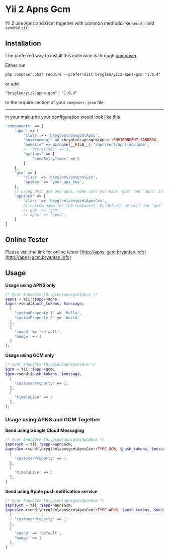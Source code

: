 Yii 2 Apns Gcm
==============
Yii 2 use Apns and Gcm together with common methods like `send()` and `sendMulti()`

Installation
------------

The preferred way to install this extension is through [composer](http://getcomposer.org/download/).

Either run

```
php composer.phar require --prefer-dist bryglen/yii2-apns-gcm "1.0.4"
```

or add

```
"bryglen/yii2-apns-gcm": "1.0.4"
```

to the require section of your `composer.json` file.

----------

in your main.php your configuration would look like this

```php
'components' => [
	'apns' => [
		'class' => 'bryglen\apnsgcm\Apns',
		'environment' => \bryglen\apnsgcm\Apns::ENVIRONMENT_SANDBOX,
		'pemFile' => dirname(__FILE__).'/apnssert/apns-dev.pem',
		// 'retryTimes' => 3,
		'options' => [
			'sendRetryTimes' => 5
		]
	],
	'gcm' => [
		'class' => 'bryglen\apnsgcm\Gcm',
		'apiKey' => 'your_api_key',
	],
	// using both gcm and apns, make sure you have 'gcm' and 'apns' in your component
	'apnsGcm' => [
		'class' => 'bryglen\apnsgcm\ApnsGcm',
		// custom name for the component, by default we will use 'gcm' and 'apns'
		//'gcm' => 'gcm',
		//'apns' => 'apns',
	]
]
```

Online Tester
-------------
Please visit the link for online tester [http://apns-gcm.bryantan.info](http://apns-gcm.bryantan.info)

Usage
-----

**Usage using APNS only**

```php
/* @var $apnsGcm \bryglen\apnsgcm\Apns */
$apns = Yii::$app->apns;
$apns->send($push_tokens, $message,
  [
    'customProperty_1' => 'Hello',
    'customProperty_2' => 'World'
  ],
  [
    'sound' => 'default',
    'badge' => 1
  ]
);
```

**Usage using GCM only**

```php
/* @var $apnsGcm \bryglen\apnsgcm\Gcm */
$gcm = Yii::$app->gcm;
$gcm->send($push_tokens, $message,
  [
    'customerProperty' => 1,
  ],
  [
    'timeToLive' => 3
  ],
);
```

### Usage using APNS and GCM Together

**Send using Google Cloud Messaging**

```php
/* @var $apnsGcm \bryglen\apnsgcm\ApnsGcm */
$apnsGcm = Yii::$app->apnsGcm;
$apnsGcm->send(\bryglen\apnsgcm\ApnsGcm::TYPE_GCM, $push_tokens, $message,
  [
    'customerProperty' => 1
  ],
  [
    'timeToLive' => 3
  ],
)
```

**Send using Apple push notification service**

```php
/* @var $apnsGcm \bryglen\apnsgcm\ApnsGcm */
$apnsGcm = Yii::$app->apnsGcm;
$apnsGcm->send(\bryglen\apnsgcm\ApnsGcm::TYPE_APNS, $push_tokens, $message,
  [
    'customerProperty' => 1
  ],
  [
    'sound' => 'default',
  	'badge' => 1
  ],
)
```
